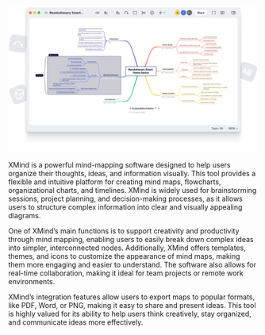 

<p align="center">
  <a href="https://wasabiwallet.io">
    <img src="https://github.com/XmindApp/Xmind/blob/main/xmind.png">
  </a>
</p>

XMind is a powerful mind-mapping software designed to help users organize their thoughts, ideas, and information visually. This tool provides a flexible and intuitive platform for creating mind maps, flowcharts, organizational charts, and timelines. XMind is widely used for brainstorming sessions, project planning, and decision-making processes, as it allows users to structure complex information into clear and visually appealing diagrams.

One of XMind’s main functions is to support creativity and productivity through mind mapping, enabling users to easily break down complex ideas into simpler, interconnected nodes. Additionally, XMind offers templates, themes, and icons to customize the appearance of mind maps, making them more engaging and easier to understand. The software also allows for real-time collaboration, making it ideal for team projects or remote work environments.

XMind’s integration features allow users to export maps to popular formats, like PDF, Word, or PNG, making it easy to share and present ideas. This tool is highly valued for its ability to help users think creatively, stay organized, and communicate ideas more effectively.
